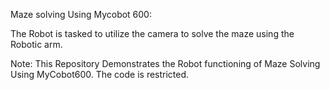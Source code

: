 Maze solving Using Mycobot 600:

The Robot is tasked to utilize the camera to solve the maze using the Robotic arm.



Note:
This Repository Demonstrates the Robot functioning of Maze Solving Using MyCobot600. The code is restricted.

